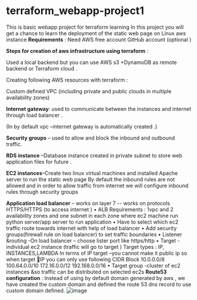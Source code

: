 # terraform_webapp-project1
 This is basic webapp project for terraform learning 
 In this project you will get a chance to learn the deployment of  the static web page  on Linux aws instance 
**Requirements** : 
Need AWS free account 
GitHub account (optional )

**Steps for creation of aws infrastructure using terraform**  : 

Used a local backend but you can use AWS s3 +DynamoDB as remote backend or Terraform cloud .

Creating following  AWS resources with terraform : 

Custom defined VPC (including private and public clouds in multiple availability zones)

**Internet gateway**: used to communicate between the instances and internet through load balancer .

(In by default vpc –internet gateway is automatically created .)

**Security groups** – used to allow and block the inbound and outbound traffic.

**RDS instance** –Database instance created in private subnet to store web application files for future .

**EC2 instances**–Create two linux virtual machines and installed Apache server to run the static web page 
By default the inbound rules are not allowed and in order to allow traffic from internet we will configure inbound rules through security groups 

**Application load balancer** – works on layer 7 -- works on  protocols HTTPS/HTTPS (to access internet )
•	ALB Requirements : 1vpc and 2 availability zones and one subnet in each zone where ec2 machine run python server/app server to run application 
•	Have to select which ec2 traffic route towards internet with help of load balancer 
•	Add security groups(firewall rule on load balancer) to set traffic boundaries
•	Listener &routing -On load balancer – choose lister port like https/http 
•	Target -individual ec2 instance (traffic will go to target )
Target types : IP, INSTANCES,LAMBDA
In terms of IP target –you cannot make it public ip so when target IP you can only use following CIDR Block 
10.0.0.0/8
100.64.0.0/10
172.16.0.0/12
192.168.0.0/16
•	Target group -cluster of ec2 instances &so traffic can be distributed on selected ec2s
**Route53 configuration** : Instead of using by default domain generated by aws , we have created the custom domain and defined the route 53 dns record to use custom domain defined.
![image](https://github.com/manjot23/terraform_webapp-project1/assets/127676177/2419ba22-5880-43dd-8783-8b11b8e895df)




